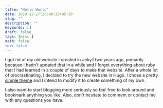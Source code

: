 ```yaml
---
title: "Hello World"
date: 2020-12-27T23:49:25+05:30
slug: ""
description: ""
keywords: []
draft: false
tags: [misc.]
math: false
toc: false
---
```


I got rid of my old website I created in Jekyll two years ago, primarily because I hadn't updated that in a while and I forgot everything about ruby that I had learned in a couple of days to make that website. After a whole lot of procrastinating, I decided to try the new website in Hugo. I chose a pretty [simple theme](https://github.com/luizdepra/hugo-coder/) and I intend to modify it to create something of my own.

I also want to start blogging more seriously so feel free to look around and bookmark anything you like. Also, don't hesitate to comment or contact me with any questions you have.

